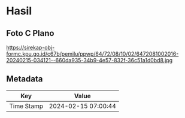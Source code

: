 # Hasil

## Foto C Plano

https://sirekap-obj-formc.kpu.go.id/c67b/pemilu/ppwp/64/72/08/10/02/6472081002016-20240215-034121--660da935-34b9-4e57-832f-36c51a1d0bd8.jpg


## Metadata

| Key        | Value               |
| ---------- | ------------------- |
| Time Stamp | 2024-02-15 07:00:44 |



